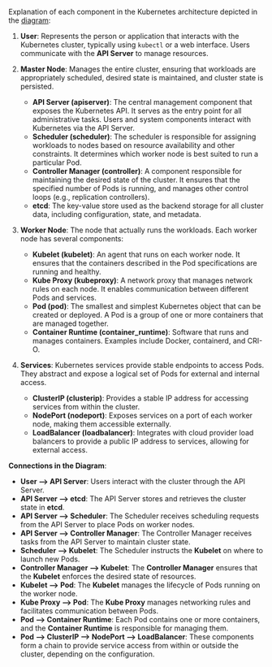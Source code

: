 Explanation of each component in the Kubernetes architecture depicted in the [diagram](/Screenshots/K8-Architecture.png):

1. **User**: Represents the person or application that interacts with the Kubernetes cluster, typically using `kubectl` or a web interface. Users communicate with the **API Server** to manage resources.

2. **Master Node**: Manages the entire cluster, ensuring that workloads are appropriately scheduled, desired state is maintained, and cluster state is persisted.
   - **API Server (apiserver)**: The central management component that exposes the Kubernetes API. It serves as the entry point for all administrative tasks. Users and system components interact with Kubernetes via the API Server.
   - **Scheduler (scheduler)**: The scheduler is responsible for assigning workloads to nodes based on resource availability and other constraints. It determines which worker node is best suited to run a particular Pod.
   - **Controller Manager (controller)**: A component responsible for maintaining the desired state of the cluster. It ensures that the specified number of Pods is running, and manages other control loops (e.g., replication controllers).
   - **etcd**: The key-value store used as the backend storage for all cluster data, including configuration, state, and metadata.

3. **Worker Node**: The node that actually runs the workloads. Each worker node has several components:
   - **Kubelet (kubelet)**: An agent that runs on each worker node. It ensures that the containers described in the Pod specifications are running and healthy.
   - **Kube Proxy (kubeproxy)**: A network proxy that manages network rules on each node. It enables communication between different Pods and services.
   - **Pod (pod)**: The smallest and simplest Kubernetes object that can be created or deployed. A Pod is a group of one or more containers that are managed together.
   - **Container Runtime (container_runtime)**: Software that runs and manages containers. Examples include Docker, containerd, and CRI-O.

4. **Services**: Kubernetes services provide stable endpoints to access Pods. They abstract and expose a logical set of Pods for external and internal access.
   - **ClusterIP (clusterip)**: Provides a stable IP address for accessing services from within the cluster.
   - **NodePort (nodeport)**: Exposes services on a port of each worker node, making them accessible externally.
   - **LoadBalancer (loadbalancer)**: Integrates with cloud provider load balancers to provide a public IP address to services, allowing for external access.

**Connections in the Diagram**:
- **User --> API Server**: Users interact with the cluster through the API Server.
- **API Server --> etcd**: The API Server stores and retrieves the cluster state in **etcd**.
- **API Server --> Scheduler**: The Scheduler receives scheduling requests from the API Server to place Pods on worker nodes.
- **API Server --> Controller Manager**: The Controller Manager receives tasks from the API Server to maintain cluster state.
- **Scheduler --> Kubelet**: The Scheduler instructs the **Kubelet** on where to launch new Pods.
- **Controller Manager --> Kubelet**: The **Controller Manager** ensures that the **Kubelet** enforces the desired state of resources.
- **Kubelet --> Pod**: The **Kubelet** manages the lifecycle of Pods running on the worker node.
- **Kube Proxy --> Pod**: The **Kube Proxy** manages networking rules and facilitates communication between Pods.
- **Pod --> Container Runtime**: Each Pod contains one or more containers, and the **Container Runtime** is responsible for managing them.
- **Pod --> ClusterIP --> NodePort --> LoadBalancer**: These components form a chain to provide service access from within or outside the cluster, depending on the configuration.




